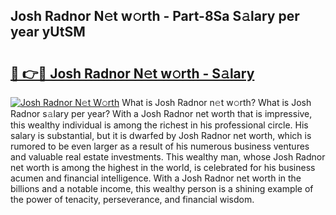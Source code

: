 ## Josh Radnor N𝚎t w𝚘rth - Part-8Sa S𝚊lary per year yUtSM

# <h2><a href="http://gc33y58.nevu.top/?p=Josh+Radnor">🔗 👉🔴 Josh Radnor N𝚎t w𝚘rth - S𝚊lary</a></h2>

[![Josh Radnor N𝚎t W𝚘rth](https://i.imgur.com/Oavwk0R.jpeg)](http://gc33y58.nevu.top/?p=Josh+Radnor)
What is Josh Radnor n𝚎t w𝚘rth? What is Josh Radnor s𝚊lary per year?
With a Josh Radnor net worth that is impressive, this wealthy individual is among the richest in his professional circle. His salary is substantial, but it is dwarfed by Josh Radnor net worth, which is rumored to be even larger as a result of his numerous business ventures and valuable real estate investments. This wealthy man, whose Josh Radnor net worth is among the highest in the world, is celebrated for his business acumen and financial intelligence. With a Josh Radnor net worth in the billions and a notable income, this wealthy person is a shining example of the power of tenacity, perseverance, and financial wisdom.
